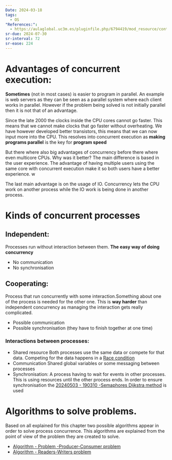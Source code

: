 ```yaml
---
Date: 2024-03-18
tags:
  - OS
"References:":
  - https://aulaglobal.uc3m.es/pluginfile.php/6794419/mod_resource/content/1/T3.L1-Concurrency-Intro-Concepts.pdf
sr-due: 2024-07-30
sr-interval: 72
sr-ease: 224
---
```


# Advantages of concurrent execution: 
**Sometimes** (not in most cases) is easier to program in parallel. An example is web servers as they can be seen as a parallel system where each client works in parallel. However if the problem being solved is not initially  parallel then it is not that of an advantage.

Since the late 2000 the clocks inside the CPU cores cannot go faster. This means that we cannot make clocks that go faster without overheating. 
We have however developed better transistors, this means that we can now input more into the CPU. This resolves into concurrent execution as **making programs parallel** is the key for **program speed** 

But there where also big advantages of concurrency before there where even multicore CPUs. Why was it better? The main difference is based in the user experience. The advantage of having multiple users using the same core with concurrent execution make it so both users have a better experience. w

The last main advantage is on the usage of IO. Concurrency lets the CPU work on another process while the IO work is being done in another process.

# Kinds of concurrent processes
## Independent: 
Processes run without interaction between them. **The easy way of doing concurrency**
+ No communication 
+ No synchronisation
## Cooperating: 
Process that run concurrently with some interaction.Something about one of the process is needed for the other one. 
This is **way harder** than independent concurrency as managing the interaction gets really complicated. 
+ Possible communication
+ Possible synchronisation (they have to finish together at one time)

### Interactions between processes: 
+ Shared resource
	Both processes use the same data or compete for that data. Competing for the data happens in a [Race condition](Race%20condition.md)
+ Communication 
	Shared global variables or some messaging between processes
+ Synchronisation: 
	A process having to wait for events in other processes. This is using resources until the other process ends. In order to ensure synchronisation the [20240503 - 190310 -Semaphores Dijkstra method](20240503%20-%20190310%20-Semaphores%20Dijkstra%20method.md) is used

# Algorithms to solve problems. 
Based on all explained for this chapter two possible algorithms appear in order to solve process concurrence. This algorithms are explained from the point of view of the problem they are created to solve. 
+ [Algorithm - Problem -Producer-Consumer problem](Algorithm%20-%20Problem%20-Producer-Consumer%20problem.md)
+ [Algorithm - Readers-Writers problem](Algorithm%20-%20Readers-Writers%20problem.md)